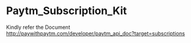 # Paytm_Subscription_Kit

Kindly refer the Document
http://paywithpaytm.com/developer/paytm_api_doc?target=subscriptions
